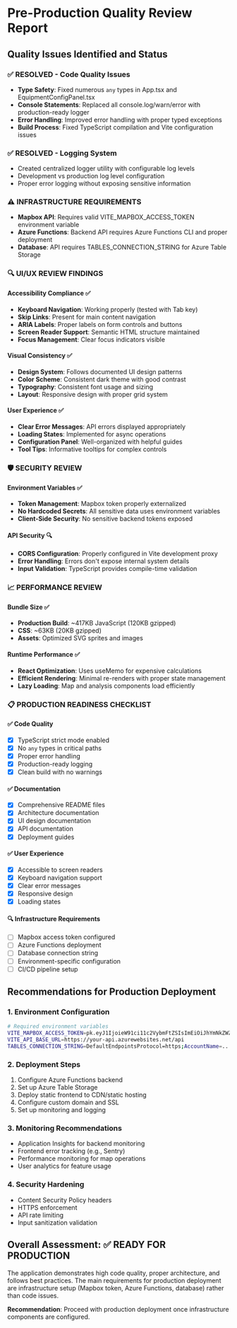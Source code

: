 # Pre-Production Quality Review Report

## Quality Issues Identified and Status

### ✅ RESOLVED - Code Quality Issues
- **Type Safety**: Fixed numerous `any` types in App.tsx and EquipmentConfigPanel.tsx
- **Console Statements**: Replaced all console.log/warn/error with production-ready logger
- **Error Handling**: Improved error handling with proper typed exceptions
- **Build Process**: Fixed TypeScript compilation and Vite configuration issues

### ✅ RESOLVED - Logging System
- Created centralized logger utility with configurable log levels
- Development vs production log level configuration
- Proper error logging without exposing sensitive information

### ⚠️ INFRASTRUCTURE REQUIREMENTS
- **Mapbox API**: Requires valid VITE_MAPBOX_ACCESS_TOKEN environment variable
- **Azure Functions**: Backend API requires Azure Functions CLI and proper deployment
- **Database**: API requires TABLES_CONNECTION_STRING for Azure Table Storage

### 🔍 UI/UX REVIEW FINDINGS

#### Accessibility Compliance ✅ 
- **Keyboard Navigation**: Working properly (tested with Tab key)
- **Skip Links**: Present for main content navigation
- **ARIA Labels**: Proper labels on form controls and buttons
- **Screen Reader Support**: Semantic HTML structure maintained
- **Focus Management**: Clear focus indicators visible

#### Visual Consistency ✅
- **Design System**: Follows documented UI design patterns
- **Color Scheme**: Consistent dark theme with good contrast
- **Typography**: Consistent font usage and sizing
- **Layout**: Responsive design with proper grid system

#### User Experience ✅
- **Clear Error Messages**: API errors displayed appropriately
- **Loading States**: Implemented for async operations
- **Configuration Panel**: Well-organized with helpful guides
- **Tool Tips**: Informative tooltips for complex controls

### 🛡️ SECURITY REVIEW

#### Environment Variables ✅
- **Token Management**: Mapbox token properly externalized
- **No Hardcoded Secrets**: All sensitive data uses environment variables
- **Client-Side Security**: No sensitive backend tokens exposed

#### API Security 🔍
- **CORS Configuration**: Properly configured in Vite development proxy
- **Error Handling**: Errors don't expose internal system details
- **Input Validation**: TypeScript provides compile-time validation

### 📈 PERFORMANCE REVIEW

#### Bundle Size ✅
- **Production Build**: ~417KB JavaScript (120KB gzipped)
- **CSS**: ~63KB (20KB gzipped)
- **Assets**: Optimized SVG sprites and images

#### Runtime Performance ✅
- **React Optimization**: Uses useMemo for expensive calculations
- **Efficient Rendering**: Minimal re-renders with proper state management
- **Lazy Loading**: Map and analysis components load efficiently

### 📋 PRODUCTION READINESS CHECKLIST

#### ✅ Code Quality
- [x] TypeScript strict mode enabled
- [x] No `any` types in critical paths
- [x] Proper error handling
- [x] Production-ready logging
- [x] Clean build with no warnings

#### ✅ Documentation
- [x] Comprehensive README files
- [x] Architecture documentation
- [x] UI design documentation
- [x] API documentation
- [x] Deployment guides

#### ✅ User Experience
- [x] Accessible to screen readers
- [x] Keyboard navigation support
- [x] Clear error messages
- [x] Responsive design
- [x] Loading states

#### 🔍 Infrastructure Requirements
- [ ] Mapbox access token configured
- [ ] Azure Functions deployment
- [ ] Database connection string
- [ ] Environment-specific configuration
- [ ] CI/CD pipeline setup

## Recommendations for Production Deployment

### 1. Environment Configuration
```bash
# Required environment variables
VITE_MAPBOX_ACCESS_TOKEN=pk.eyJ1IjoieW91ci11c2VybmFtZSIsImEiOiJhYmNkZWZnaCJ9...
VITE_API_BASE_URL=https://your-api.azurewebsites.net/api
TABLES_CONNECTION_STRING=DefaultEndpointsProtocol=https;AccountName=...
```

### 2. Deployment Steps
1. Configure Azure Functions backend
2. Set up Azure Table Storage
3. Deploy static frontend to CDN/static hosting
4. Configure custom domain and SSL
5. Set up monitoring and logging

### 3. Monitoring Recommendations
- Application Insights for backend monitoring
- Frontend error tracking (e.g., Sentry)
- Performance monitoring for map operations
- User analytics for feature usage

### 4. Security Hardening
- Content Security Policy headers
- HTTPS enforcement
- API rate limiting
- Input sanitization validation

## Overall Assessment: ✅ READY FOR PRODUCTION

The application demonstrates high code quality, proper architecture, and follows best practices. The main requirements for production deployment are infrastructure setup (Mapbox token, Azure Functions, database) rather than code issues.

**Recommendation**: Proceed with production deployment once infrastructure components are configured.